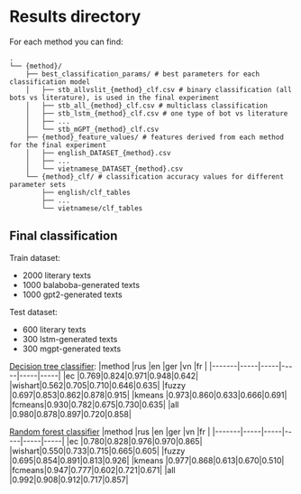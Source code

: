 # Results directory

For each method you can find:
```
.
└── {method}/
    ├── best_classification_params/ # best parameters for each classification model
    │   ├── stb_allvslit_{method}_clf.csv # binary classification (all bots vs literature), is used in the final experiment
    │   ├── stb_all_{method}_clf.csv # multiclass classification
    │   ├── stb_lstm_{method}_clf.csv # one type of bot vs literature
    │   ├── ...
    │   └── stb_mGPT_{method}_clf.csv
    ├── {method}_feature_values/ # features derived from each method for the final experiment
    │   ├── english_DATASET_{method}.csv
    │   ├── ...
    │   └── vietnamese_DATASET_{method}.csv
    └── {method}_clf/ # classification accuracy values for different parameter sets
        ├── english/clf_tables
        ├── ...
        └── vietnamese/clf_tables
```

## Final classification

Train dataset:
- 2000 literary texts
- 1000 balaboba-generated texts
- 1000 gpt2-generated texts

Test dataset:
- 600 literary texts
- 300 lstm-generated texts
- 300 mgpt-generated texts

[Decision tree classifier](res_clf_decision_tree.csv):
|method |rus  |en   |ger  |vn   |fr   |
|-------|-----|-----|-----|-----|-----|
|ec     |0.769|0.824|0.971|0.948|0.642|
|wishart|0.562|0.705|0.710|0.646|0.635|
|fuzzy  |0.697|0.853|0.862|0.878|0.915|
|kmeans |0.973|0.860|0.633|0.666|0.691|
|fcmeans|0.930|0.782|0.675|0.730|0.635|
|all    |0.980|0.878|0.897|0.720|0.858|

[Random forest classifier](res_clf_random_forest.csv)
|method |rus  |en   |ger  |vn   |fr   |
|-------|-----|-----|-----|-----|-----|
|ec     |0.780|0.828|0.976|0.970|0.865|
|wishart|0.550|0.733|0.715|0.665|0.605|
|fuzzy  |0.695|0.854|0.891|0.813|0.926|
|kmeans |0.977|0.868|0.613|0.670|0.510|
|fcmeans|0.947|0.777|0.602|0.721|0.671|
|all    |0.992|0.908|0.912|0.717|0.857|

